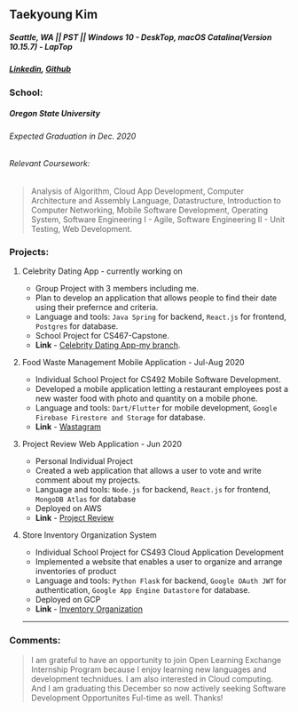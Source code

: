 ## Taekyoung Kim
##### Seattle, WA || PST || Windows 10 - DeskTop, macOS Catalina(Version 10.15.7) - LapTop
##### [Linkedin](https://www.linkedin.com/in/tkim949), [Github](https://github.com/tkim949)

### School:
##### Oregon State University  
###### Expected Graduation in Dec. 2020
<!--- (![alt text](https://github.com/tkim949/tkim949.github.io/blob/tkprofile/pages/micromaster/images/OSU.png "Oregon State University")) -->

###### Relevant Coursework: 
> Analysis of Algorithm, Cloud App Development, Computer Architecture and Assembly Language, Datastructure,
Introduction to Computer Networking, Mobile Software Development, Operating System, Software Engineering I - Agile,
Software Engineering II - Unit Testing, Web Development.

### Projects:

1. Celebrity Dating App - currently working on
    - Group Project with 3 members including me.
    - Plan to develop an application that allows people to find their date using their prefernce and criteria.
    - Language and tools: `Java Spring` for backend, `React.js` for frontend, `Postgres` for database.
    - School Project for CS467-Capstone.
    - **Link** - [Celebrity Dating App-my branch](https://github.com/laurenshareshian/celebritydatingapp/tree/TKbranch).
    
2. Food Waste Management Mobile Application - Jul-Aug 2020
    - Individual School Project for CS492 Mobile Software Development.
    - Developed a mobile application letting a restaurant employees post a new waster food with photo and quantity on a mobile phone.
    - Language and tools: `Dart/Flutter` for mobile development, `Google Firebase Firestore and Storage` for database.
    - **Link** - [Wastagram](https://github.com/tkim949/mobile-project5)
    
3. Project Review Web Application - Jun 2020
    - Personal Individual Project
    - Created a web application that allows a user to vote and write comment about my projects.
    - Language and tools: `Node.js` for backend, `React.js` for frontend, `MongoDB Atlas` for database
    - Deployed on AWS
    - **Link** - [Project Review](https://github.com/tkim949/My_Projects_copy)
    
4. Store Inventory Organization System
    - Individual School Project for CS493 Cloud Application Development
    - Implemented a website that enables a user to organize and arrange inventories of product
    - Language and tools: `Python Flask` for backend, `Google OAuth JWT` for authentication, `Google App Engine Datastore` for database.
    - Deployed on GCP 
    - **Link** - [Inventory Organization](https://github.com/tkim949/REST_API_GCP)
    
    - - - - - -
    
### Comments:
> I am grateful to have an opportunity to join Open Learning Exchange Internship Program because I enjoy learning new languages and development technidues. I am also interested in Cloud computing. And I am graduating this December so now actively seeking Software Development Opportunites Ful-time as well. Thanks!

